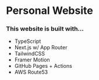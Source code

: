 # Personal Website
### This website is built with...
* TypeScript
* Next.js w/ App Router
* TailwindCSS
* Framer Motion
* GitHub Pages + Actions
* AWS Route53 
